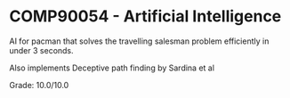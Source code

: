 # COMP90054 - Artificial Intelligence

AI for pacman that solves the travelling salesman problem 
efficiently in under 3 seconds. 

Also implements Deceptive path finding by Sardina et al

Grade: 10.0/10.0
